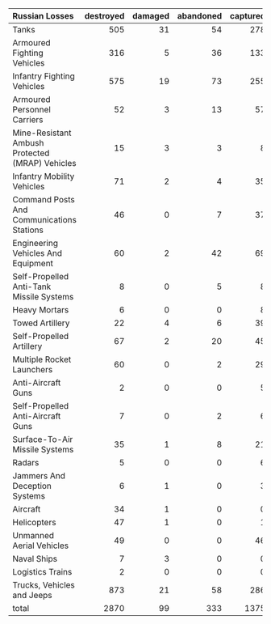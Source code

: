 | Russian Losses                                   |   destroyed |   damaged |   abandoned |   captured |   total |
|:-------------------------------------------------|------------:|----------:|------------:|-----------:|--------:|
| Tanks                                            |         505 |        31 |          54 |        278 |     868 |
| Armoured Fighting Vehicles                       |         316 |         5 |          36 |        133 |     490 |
| Infantry Fighting Vehicles                       |         575 |        19 |          73 |        255 |     922 |
| Armoured Personnel Carriers                      |          52 |         3 |          13 |         57 |     125 |
| Mine-Resistant Ambush Protected  (MRAP) Vehicles |          15 |         3 |           3 |          8 |      29 |
| Infantry Mobility Vehicles                       |          71 |         2 |           4 |         35 |     112 |
| Command Posts And Communications Stations        |          46 |         0 |           7 |         37 |      90 |
| Engineering Vehicles And Equipment               |          60 |         2 |          42 |         69 |     173 |
| Self-Propelled Anti-Tank Missile Systems         |           8 |         0 |           5 |          8 |      21 |
| Heavy Mortars                                    |           6 |         0 |           0 |          8 |      14 |
| Towed Artillery                                  |          22 |         4 |           6 |         39 |      71 |
| Self-Propelled Artillery                         |          67 |         2 |          20 |         45 |     134 |
| Multiple Rocket Launchers                        |          60 |         0 |           2 |         29 |      91 |
| Anti-Aircraft Guns                               |           2 |         0 |           0 |          5 |       7 |
| Self-Propelled Anti-Aircraft Guns                |           7 |         0 |           2 |          6 |      15 |
| Surface-To-Air Missile Systems                   |          35 |         1 |           8 |         21 |      65 |
| Radars                                           |           5 |         0 |           0 |          6 |      11 |
| Jammers And Deception Systems                    |           6 |         1 |           0 |          3 |      10 |
| Aircraft                                         |          34 |         1 |           0 |          0 |      35 |
| Helicopters                                      |          47 |         1 |           0 |          1 |      49 |
| Unmanned Aerial Vehicles                         |          49 |         0 |           0 |         46 |      95 |
| Naval Ships                                      |           7 |         3 |           0 |          0 |      10 |
| Logistics Trains                                 |           2 |         0 |           0 |          0 |       2 |
| Trucks, Vehicles and Jeeps                       |         873 |        21 |          58 |        286 |    1238 |
| total                                            |        2870 |        99 |         333 |       1375 |    4677 |